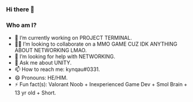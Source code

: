 ### Hi there 👋

### Who am I?

- 🔭 I’m currently working on PROJECT TERMINAL.
- 🤝🏼 I’m looking to collaborate on a MMO GAME CUZ IDK ANYTHING ABOUT NETWORKING LMAO.
- 🤔 I’m looking for help with NETWORKING.
- 💬 Ask me about UNITY.
- 📫 How to reach me: kynqau#0331.
- 😄 Pronouns: HE/HIM.
- ⚡ Fun fact(s): Valorant Noob + Inexperienced Game Dev + Smol Brain + 13 yr old + Short.
